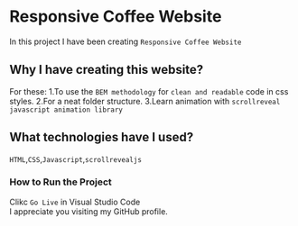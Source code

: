 # Responsive Coffee Website

In this project I have been creating `Responsive Coffee Website`

## Why I have creating this website?
For these:
1.To use the `BEM methodology` for `clean and readable` code in css styles.
2.For a neat folder structure.
3.Learn animation with `scrollreveal javascript animation library`

## What technologies have I used?
`HTML`,`CSS`,`Javascript`,`scrollrevealjs`

### How to Run the Project

Clikc `Go Live` in Visual Studio Code
<br>
I appreciate you visiting my GitHub profile.
